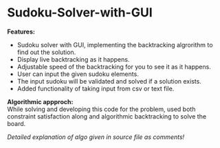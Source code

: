 # Sudoku-Solver-with-GUI
**Features:** </br>
* Sudoku solver with GUI, implementing the backtracking algrorithm to find out the solution. </br>
* Display live backtracking as it happens. </br>
* Adjustable speed of the backtracking for you to see it as it happens. </br>
* User can input the given sudoku elements.</br>
* The input sudoku will be validated and solved if a solution exists.</br>
* Added functionality of taking input from csv or text file. </br>

**Algorithmic appproch:**</br>
While solving and developing this code for the problem, used both constraint satisfaction along and algorithmic backtracking to solve the board.

*Detailed explanation of algo given in source file as comments!*

